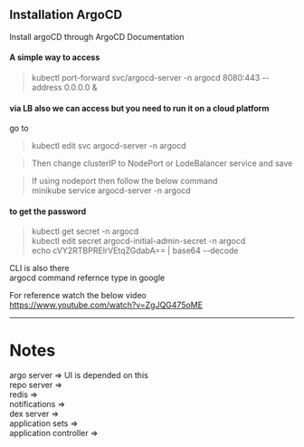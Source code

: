 ## Installation ArgoCD 

Install argoCD through ArgoCD Documentation 

#### A simple way to access 

> kubectl port-forward svc/argocd-server -n argocd 8080:443 --address 0.0.0.0 &

#### via LB also we can access but you need to run it on a cloud platform
go to 
> kubectl edit svc argocd-server -n argocd

> Then change clusterIP to NodePort or LodeBalancer service and save

> If using nodeport then follow the below command<br/>
> minikube service argocd-server -n argocd


#### to get the password 
> kubectl get secret -n argocd<br/>
> kubectl edit secret argocd-initial-admin-secret -n argocd<br/>
> echo cVY2RTBPRElrVEtqZGdabA== | base64 --decode 

CLI is also there<br/>
argocd command refernce type in google 

For reference watch the below video <br/>
https://www.youtube.com/watch?v=ZgJQG475oME 

---

# Notes 

argo server => UI is depended on this <br/>
repo server =>  <br/>
redis => <br/>
notifications => <br/>
dex server => <br/>
application sets => <br/>
application controller =>
